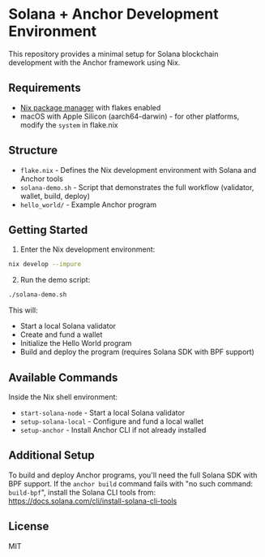 # Solana + Anchor Development Environment

This repository provides a minimal setup for Solana blockchain development with the Anchor framework using Nix.

## Requirements

- [Nix package manager](https://nixos.org/download.html) with flakes enabled
- macOS with Apple Silicon (aarch64-darwin) - for other platforms, modify the `system` in flake.nix

## Structure

- `flake.nix` - Defines the Nix development environment with Solana and Anchor tools
- `solana-demo.sh` - Script that demonstrates the full workflow (validator, wallet, build, deploy)
- `hello_world/` - Example Anchor program

## Getting Started

1. Enter the Nix development environment:

```bash
nix develop --impure
```

2. Run the demo script:

```bash
./solana-demo.sh
```

This will:
- Start a local Solana validator
- Create and fund a wallet
- Initialize the Hello World program
- Build and deploy the program (requires Solana SDK with BPF support)

## Available Commands

Inside the Nix shell environment:

- `start-solana-node` - Start a local Solana validator
- `setup-solana-local` - Configure and fund a local wallet
- `setup-anchor` - Install Anchor CLI if not already installed

## Additional Setup

To build and deploy Anchor programs, you'll need the full Solana SDK with BPF support.
If the `anchor build` command fails with "no such command: `build-bpf`", install the Solana CLI tools from:
https://docs.solana.com/cli/install-solana-cli-tools

## License

MIT 